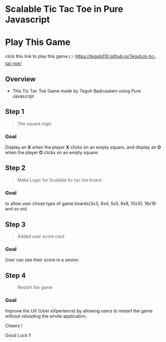 
# Scalable Tic Tac Toe in Pure Javascript

# Play This Game 
click this link to play this game 👉 https://teguh010.github.io/TeguhJs-tic-tac-toe/

##  Overview

- This Tic Tac Toe Game made by Teguh Badrusalam using Pure Javascript


##  Step 1

> The square logic

### Goal

Display an **X** when the player **X** clicks on an empty square, and display an **O** when the player **O** clicks on an empty square.

##  Step 2

> Make Logic for Scalable tic tac toe board

### Goal

to allow user chose type of game boards(3x3, 4x4, 5x5, 8x8, 10x10, 18x18 and so on)

##  Step 3

> Added  user score card 

### Goal

User can see their score in a sesion

##  Step 4

> Restart the game

### Goal

Improve the UX (User eXperience) by allowing users to restart the game without reloading the whole application.


Cheers ! 

Good Luck !!
